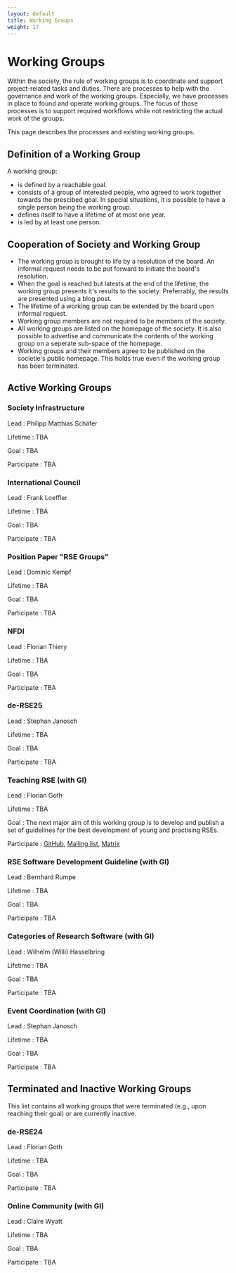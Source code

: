 ```yaml
---
layout: default
title: Working Groups
weight: 17
---        
```


# Working Groups

Within the society, the rule of working groups is to coordinate and support project-related tasks and duties.
There are processes to help with the governance and work of the working groups.
Especially, we have processes in place to found and operate working groups.
The focus of those processes is to support required workflows while not restricting the actual work of the groups.

This page describes the processes and existing working groups.

## Definition of a Working Group

A working group:
- is defined by a reachable goal.
- consists of a group of interested people, who agreed to work together towards the prescibed goal.
  In special situations, it is possible to have a single person being the working group.
- defines itself to have a lifetime of at most one year.
- is led by at least one person.

## Cooperation of Society and Working Group

- The working group is brought to life by a resolution of the board.
  An informal request needs to be put forward to initiate the board's resolution.
- When the goal is reached but latests at the end of the lifetime, the working group presents it's results to the society.
  Preferrably, the results are presented using a blog post.
- The lifetime of a working group can be extended by the board upon informal request.
- Working group members are not required to be members of the society.
- All working groups are listed on the homepage of the society.
  It is also possible to advertise and communicate the contents of the working group on a seperate sub-space of the homepage.
- Working groups and their members agree to be published on the societie's public homepage.
  This holds true even if the working group has been terminated.

## Active Working Groups

### Society Infrastructure

Lead
: Philipp Matthias Schäfer

Lifetime
: TBA

Goal
: TBA

Participate
: TBA

### International Council

Lead
: Frank Loeffler

Lifetime
: TBA

Goal
: TBA

Participate
: TBA

### Position Paper "RSE Groups"

Lead
: Dominic Kempf

Lifetime
: TBA

Goal
: TBA

Participate
: TBA

### NFDI

Lead
: Florian Thiery

Lifetime
: TBA

Goal
: TBA

Participate
: TBA

### de-RSE25

Lead
: Stephan Janosch

Lifetime
: TBA

Goal
: TBA

Participate
: TBA

### Teaching RSE (with GI)

Lead
: Florian Goth

Lifetime
: TBA

Goal
: The next major aim of this working group is to develop and publish a set of guidelines for the best development of young and practising RSEs.

Participate
: [GitHub](https://github.com/the-teachingRSE-project), [Mailing list](https://lists.uni-wuerzburg.de/mailman/listinfo/teachingrse), [Matrix](https://matrix.to/#/#de-rse.org-AK-trainingRSE:matrix.org)

### RSE Software Development Guideline (with GI)

Lead
: Bernhard Rumpe

Lifetime
: TBA

Goal
: TBA

Participate
: TBA

### Categories of Research Software (with GI)

Lead
: Wilhelm (Willi) Hasselbring

Lifetime
: TBA

Goal
: TBA

Participate
: TBA

### Event Coordination (with GI)

Lead
: Stephan Janosch

Lifetime
: TBA

Goal
: TBA

Participate
: TBA

## Terminated and Inactive Working Groups

This list contains all working groups that were terminated (e.g., upon reaching their goal) or are currently inactive.

### de-RSE24

Lead
: Florian Goth

Lifetime
: TBA

Goal
: TBA

Participate
: TBA

### Online Community (with GI)

Lead
: Claire Wyatt

Lifetime
: TBA

Goal
: TBA

Participate
: TBA
